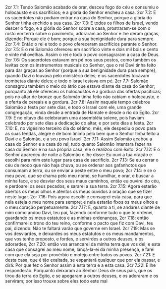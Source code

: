2cr 7.1: Tendo Salomão acabado de orar, desceu fogo do céu e consumiu o holocausto e os sacrifícios; e a glória do Senhor encheu a casa.
2cr 7.2: E os sacerdotes não podiam entrar na casa do Senhor, porque a glória do Senhor tinha enchido a sua casa.
2cr 7.3: E todos os filhos de Israel, vendo descer o fogo, e a glória do Senhor sobre a casa, prostraram-se com o rosto em terra sobre o pavimento, adoraram ao Senhor e lhe deram graças, dizendo: Porque ele é bom; porque a sua benignidade dura para sempre.
2cr 7.4: Então o rei e todo o povo ofereceram sacrifícios perante o Senhor.
2cr 7.5: E o rei Salomão ofereceu em sacrifício vinte e dois mil bois e cento e vinte mil ovelhas. Assim o rei e todo o povo consagraram a casa de Deus.
2cr 7.6: Os sacerdotes estavam em pé nos seus postos, como também os levitas com os instrumentos musicais do Senhor, que o rei Davi tinha feito para dar graças ao Senhor {porque a sua benignidade dura para sempre}, quando Davi o louvava pelo ministério deles; e os sacerdotes tocavam trombetas diante deles; e todo o Israel estava em pé.
2cr 7.7: Salomão consagrou também o meio do átrio que estava diante da casa do Senhor; porquanto ali ele ofereceu os holocaustos e a gordura das ofertas pacíficas; pois no altar de bronze que Salomão tinha feito não cabiam o holocausto, e a oferta de cereais e a gordura.
2cr 7.8: Assim naquele tempo celebrou Salomão a festa por sete dias, e todo o Israel com ele, uma grande congregação, vinda desde a entrada de Hamate e desde o rio do Egito.
2cr 7.9: E no oitavo dia celebraram uma assembléia solene, pois haviam celebrado por sete dias a dedicação do altar, e por sete dias a festa.
2cr 7.10: E, no vigésimo terceiro dia do sétimo, mês, ele despediu o povo para as suas tendas, alegre e de bom ânimo pelo bem que o Senhor tinha feito a Davi e a Salomão, e a seu povo Israel.
2cr 7.11: Assim Salomão acabou a casa do Senhor e a casa do rei; tudo quanto Salomão intentara fazer na casa do Senhor e na sua própria casa, ele o realizou com êxito.
2cr 7.12: E o Senhor apareceu de noite a Salomão e lhe disse: Eu ouvi a tua oração e escolhi para mim este lugar para casa de sacrifício.
2cr 7.13: Se eu cerrar o céu de modo que não haja chuva, ou se ordenar aos gafanhotos que consumam a terra, ou se enviar a peste entre o meu povo;
2cr 7.14: e se o meu povo, que se chama pelo meu nome, se humilhar, e orar, e buscar a minha face, e se desviar dos seus maus caminhos, então eu ouvirei do céu, e perdoarei os seus pecados, e sararei a sua terra.
2cr 7.15: Agora estarão abertos os meus olhos e atentos os meus ouvidos à oração que se fizer neste lugar.
2cr 7.16: Pois agora escolhi e consagrei esta casa, para que nela esteja o meu nome para sempre; e nela estarão fixos os meus olhos e o meu coração perpetuamente.
2cr 7.17: E, quanto a ti, se andares diante de mim como andou Davi, teu pai, fazendo conforme tudo o que te ordenei, guardando os meus estatutos e as minhas ordenanças,
2cr 7.18: então confirmarei o trono do teu reino, conforme o pacto que fiz com Davi, teu pai, dizendo: Não te faltará varão que governe em Israel.
2cr 7.19: Mas se vos desviardes, e deixardes os meus estatutos e os meus mandamentos, que vos tenho proposto, e fordes, e servirdes a outros deuses, e os adorardes,
2cr 7.20: então vos arrancarei da minha terra que vos dei; e esta casa que consagrei ao meu nome, lançá-la-ei da minha presença, e farei com que ela seja por provérbio e motejo entre todos os povos.
2cr 7.21: E desta casa, que é tão exaltada, se espantará qualquer que por ela passar, e dirá: Por que fez o Senhor assim a esta terra e a esta casa.
2cr 7.22: E lhe responderão: Porquanto deixaram ao Senhor Deus de seus pais, que os tirou da terra do Egito, e se apegaram a outros deuses, e os adoraram e os serviram; por isso trouxe sobre eles todo este mal
